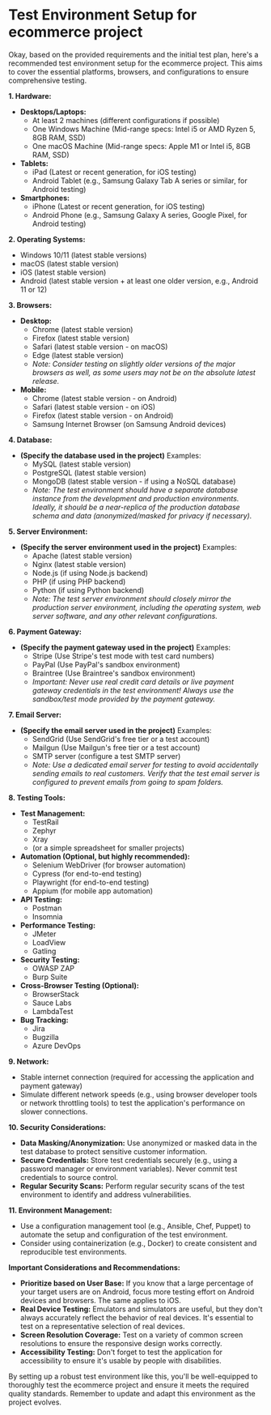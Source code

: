 # Test Environment Setup for ecommerce project

Okay, based on the provided requirements and the initial test plan, here's a recommended test environment setup for the ecommerce project.  This aims to cover the essential platforms, browsers, and configurations to ensure comprehensive testing.

**1. Hardware:**

*   **Desktops/Laptops:**
    *   At least 2 machines (different configurations if possible)
    *   One Windows Machine (Mid-range specs: Intel i5 or AMD Ryzen 5, 8GB RAM, SSD)
    *   One macOS Machine (Mid-range specs: Apple M1 or Intel i5, 8GB RAM, SSD)
*   **Tablets:**
    *   iPad (Latest or recent generation, for iOS testing)
    *   Android Tablet (e.g., Samsung Galaxy Tab A series or similar, for Android testing)
*   **Smartphones:**
    *   iPhone (Latest or recent generation, for iOS testing)
    *   Android Phone (e.g., Samsung Galaxy A series, Google Pixel, for Android testing)

**2. Operating Systems:**

*   Windows 10/11 (latest stable versions)
*   macOS (latest stable version)
*   iOS (latest stable version)
*   Android (latest stable version + at least one older version, e.g., Android 11 or 12)

**3. Browsers:**

*   **Desktop:**
    *   Chrome (latest stable version)
    *   Firefox (latest stable version)
    *   Safari (latest stable version - on macOS)
    *   Edge (latest stable version)
    *   *Note: Consider testing on slightly older versions of the major browsers as well, as some users may not be on the absolute latest release.*
*   **Mobile:**
    *   Chrome (latest stable version - on Android)
    *   Safari (latest stable version - on iOS)
    *   Firefox (latest stable version - on Android)
    *   Samsung Internet Browser (on Samsung Android devices)

**4. Database:**

*   **(Specify the database used in the project)**  Examples:
    *   MySQL (latest stable version)
    *   PostgreSQL (latest stable version)
    *   MongoDB (latest stable version - if using a NoSQL database)
    *   *Note:  The test environment should have a separate database instance from the development and production environments. Ideally, it should be a near-replica of the production database schema and data (anonymized/masked for privacy if necessary).*

**5. Server Environment:**

*   **(Specify the server environment used in the project)** Examples:
    *   Apache (latest stable version)
    *   Nginx (latest stable version)
    *   Node.js (if using Node.js backend)
    *   PHP (if using PHP backend)
    *   Python (if using Python backend)
    *   *Note: The test server environment should closely mirror the production server environment, including the operating system, web server software, and any other relevant configurations.*

**6. Payment Gateway:**

*   **(Specify the payment gateway used in the project)**  Examples:
    *   Stripe (Use Stripe's test mode with test card numbers)
    *   PayPal (Use PayPal's sandbox environment)
    *   Braintree (Use Braintree's sandbox environment)
    *   *Important:  Never use real credit card details or live payment gateway credentials in the test environment!  Always use the sandbox/test mode provided by the payment gateway.*

**7. Email Server:**

*   **(Specify the email server used in the project)** Examples:
    *   SendGrid (Use SendGrid's free tier or a test account)
    *   Mailgun (Use Mailgun's free tier or a test account)
    *   SMTP server (configure a test SMTP server)
    *   *Note:  Use a dedicated email server for testing to avoid accidentally sending emails to real customers.  Verify that the test email server is configured to prevent emails from going to spam folders.*

**8. Testing Tools:**

*   **Test Management:**
    *   TestRail
    *   Zephyr
    *   Xray
    *   (or a simple spreadsheet for smaller projects)
*   **Automation (Optional, but highly recommended):**
    *   Selenium WebDriver (for browser automation)
    *   Cypress (for end-to-end testing)
    *   Playwright (for end-to-end testing)
    *   Appium (for mobile app automation)
*   **API Testing:**
    *   Postman
    *   Insomnia
*   **Performance Testing:**
    *   JMeter
    *   LoadView
    *   Gatling
*   **Security Testing:**
    *   OWASP ZAP
    *   Burp Suite
*   **Cross-Browser Testing (Optional):**
    *   BrowserStack
    *   Sauce Labs
    *   LambdaTest
*   **Bug Tracking:**
    *   Jira
    *   Bugzilla
    *   Azure DevOps

**9. Network:**

*   Stable internet connection (required for accessing the application and payment gateway)
*   Simulate different network speeds (e.g., using browser developer tools or network throttling tools) to test the application's performance on slower connections.

**10. Security Considerations:**

*   **Data Masking/Anonymization:**  Use anonymized or masked data in the test database to protect sensitive customer information.
*   **Secure Credentials:**  Store test credentials securely (e.g., using a password manager or environment variables).  Never commit test credentials to source control.
*   **Regular Security Scans:**  Perform regular security scans of the test environment to identify and address vulnerabilities.

**11. Environment Management:**

*   Use a configuration management tool (e.g., Ansible, Chef, Puppet) to automate the setup and configuration of the test environment.
*   Consider using containerization (e.g., Docker) to create consistent and reproducible test environments.

**Important Considerations and Recommendations:**

*   **Prioritize based on User Base:**  If you know that a large percentage of your target users are on Android, focus more testing effort on Android devices and browsers. The same applies to iOS.
*   **Real Device Testing:**  Emulators and simulators are useful, but they don't always accurately reflect the behavior of real devices.  It's essential to test on a representative selection of real devices.
*   **Screen Resolution Coverage:**  Test on a variety of common screen resolutions to ensure the responsive design works correctly.
*   **Accessibility Testing:**  Don't forget to test the application for accessibility to ensure it's usable by people with disabilities.

By setting up a robust test environment like this, you'll be well-equipped to thoroughly test the ecommerce project and ensure it meets the required quality standards. Remember to update and adapt this environment as the project evolves.